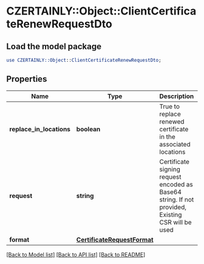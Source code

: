 # CZERTAINLY::Object::ClientCertificateRenewRequestDto

## Load the model package
```perl
use CZERTAINLY::Object::ClientCertificateRenewRequestDto;
```

## Properties
Name | Type | Description | Notes
------------ | ------------- | ------------- | -------------
**replace_in_locations** | **boolean** | True to replace renewed certificate in the associated locations | [optional] [default to false]
**request** | **string** | Certificate signing request encoded as Base64 string. If not provided, Existing CSR will be used | [optional] 
**format** | [**CertificateRequestFormat**](CertificateRequestFormat.md) |  | [optional] 

[[Back to Model list]](../README.md#documentation-for-models) [[Back to API list]](../README.md#documentation-for-api-endpoints) [[Back to README]](../README.md)


